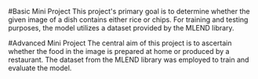 #Basic Mini Project
This project's primary goal is to determine whether the given image of a dish contains either rice or chips. For training and testing purposes, the model utilizes a dataset provided by the MLEND library.

#Advanced Mini Project
The central aim of this project is to ascertain whether the food in the image is prepared at home or produced by a restaurant. The dataset from the MLEND library was employed to train and evaluate the model.
